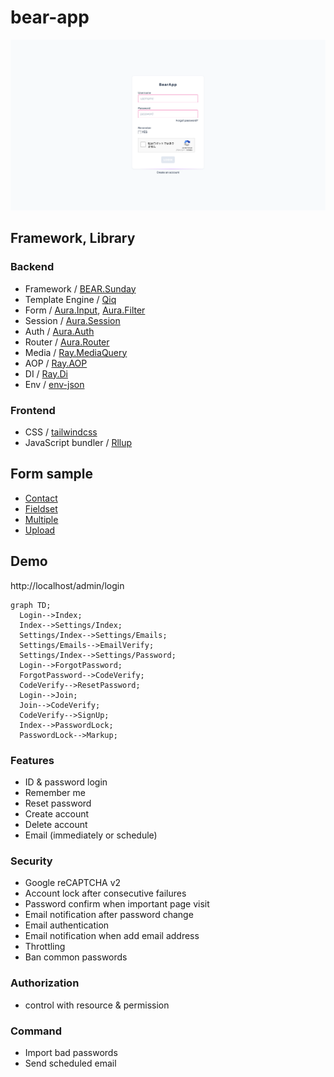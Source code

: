 # bear-app

![SCREENSHOT.png](SCREENSHOT.png)

## Framework, Library

### Backend

* Framework / [BEAR.Sunday](https://github.com/bearsunday/BEAR.Sunday)
* Template Engine / [Qiq](https://github.com/qiqphp/qiq)
* Form / [Aura.Input](https://github.com/auraphp/Aura.Input), [Aura.Filter](https://github.com/auraphp/Aura.Filter)
* Session / [Aura.Session](https://github.com/auraphp/Aura.Session)
* Auth / [Aura.Auth](https://github.com/auraphp/Aura.Auth)
* Router / [Aura.Router](https://github.com/auraphp/Aura.Router)
* Media / [Ray.MediaQuery](https://github.com/ray-di/Ray.MediaQuery)
* AOP / [Ray.AOP](https://github.com/ray-di/Ray.Aop)
* DI / [Ray.Di](https://github.com/ray-di/Ray.Di)
* Env / [env-json](https://github.com/koriym/Koriym.EnvJson)

### Frontend

* CSS / [tailwindcss](https://tailwindcss.com/)
* JavaScript bundler / [Rllup](https://rollupjs.org)

## Form sample

* [Contact](http://localhost/admin/contact-demo)
* [Fieldset](http://localhost/admin/fieldset-demo)
* [Multiple](http://localhost/admin/multiple-demo)
* [Upload](http://localhost/admin/upload-demo)

## Demo

http://localhost/admin/login

```mermaid
graph TD;
  Login-->Index;
  Index-->Settings/Index;
  Settings/Index-->Settings/Emails;
  Settings/Emails-->EmailVerify;
  Settings/Index-->Settings/Password;
  Login-->ForgotPassword;
  ForgotPassword-->CodeVerify;
  CodeVerify-->ResetPassword;
  Login-->Join;
  Join-->CodeVerify;
  CodeVerify-->SignUp;
  Index-->PasswordLock;
  PasswordLock-->Markup;
```

### Features

* ID & password login
* Remember me
* Reset password
* Create account
* Delete account
* Email (immediately or schedule)

### Security

* Google reCAPTCHA v2
* Account lock after consecutive failures
* Password confirm when important page visit
* Email notification after password change
* Email authentication
* Email notification when add email address
* Throttling
* Ban common passwords

### Authorization

* control with resource & permission

### Command

* Import bad passwords
* Send scheduled email
